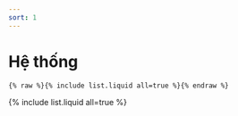```yaml
---
sort: 1
---
```


# Hệ thống

```
{% raw %}{% include list.liquid all=true %}{% endraw %}
```

{% include list.liquid all=true %}
